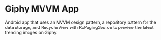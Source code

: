 # Giphy MVVM App

Android app that uses an MVVM design pattern, a repository pattern for the data storage, and
RecyclerView with RxPagingSource to preview the latest trending images on Giphy.
